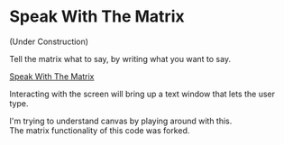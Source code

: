 # Speak With The Matrix
(Under Construction)

Tell the matrix what to say, by writing what you want to say.

<a href="https://speak-with-the-matrix.pages.dev/">Speak With The Matrix</a>

Interacting with the screen will bring up a text window that lets the user type.

I'm trying to understand canvas by playing around with this. <br/>
The matrix functionality of this code was forked.

